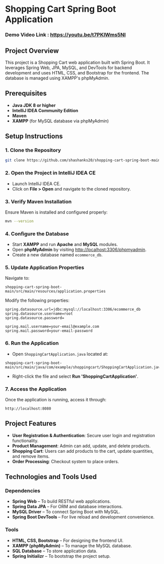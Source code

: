 # Shopping Cart Spring Boot Application

### Demo Video Link : https://youtu.be/t7PKlWms5NI

## Project Overview
This project is a Shopping Cart web application built with Spring Boot. It leverages Spring Web, JPA, MySQL, and DevTools for backend development and uses HTML, CSS, and Bootstrap for the frontend. The database is managed using XAMPP's phpMyAdmin.

## Prerequisites
- **Java JDK 8 or higher**
- **IntelliJ IDEA Community Edition**
- **Maven**
- **XAMPP** (for MySQL database via phpMyAdmin)

## Setup Instructions

### 1. Clone the Repository
```bash
git clone https://github.com/shashanks20/shopping-cart-spring-boot-main.git
```

### 2. Open the Project in IntelliJ IDEA CE
- Launch IntelliJ IDEA CE.
- Click on **File > Open** and navigate to the cloned repository.

### 3. Verify Maven Installation
Ensure Maven is installed and configured properly:
```bash
mvn --version
```

### 4. Configure the Database
- Start **XAMPP** and run **Apache** and **MySQL** modules.
- Open **phpMyAdmin** by visiting [http://localhost:3306/phpmyadmin](http://localhost:3306/phpmyadmin).
- Create a new database named `ecommerce_db`.

### 5. Update Application Properties
Navigate to:
```
shopping-cart-spring-boot-main/src/main/resources/application.properties
```
Modify the following properties:
```properties
spring.datasource.url=jdbc:mysql://localhost:3306/ecommerce_db
spring.datasource.username=root
spring.datasource.password=

spring.mail.username=your-email@example.com
spring.mail.password=your-email-password
```

### 6. Run the Application
- Open `ShoppingCartApplication.java` located at:
```
shopping-cart-spring-boot-main/src/main/java/com/example/shoppingcart/ShoppingCartApplication.java
```
- Right-click the file and select **Run 'ShoppingCartApplication'**.

### 7. Access the Application
Once the application is running, access it through:
```
http://localhost:8080
```

## Project Features
- **User Registration & Authentication**: Secure user login and registration functionality.
- **Product Management**: Admin can add, update, and delete products.
- **Shopping Cart**: Users can add products to the cart, update quantities, and remove items.
- **Order Processing**: Checkout system to place orders.

## Technologies and Tools Used
### Dependencies
- **Spring Web** – To build RESTful web applications.
- **Spring Data JPA** – For ORM and database interactions.
- **MySQL Driver** – To connect Spring Boot with MySQL.
- **Spring Boot DevTools** – For live reload and development convenience.

### Tools
- **HTML, CSS, Bootstrap** – For designing the frontend UI.
- **XAMPP (phpMyAdmin)** – To manage the MySQL database.
- **SQL Database** – To store application data.
- **Spring Initializr** – To bootstrap the project setup.


